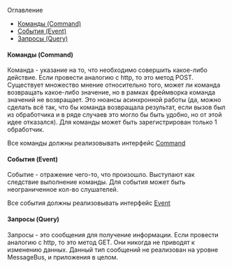 Оглавление
* [Команды (Command)](https://github.com/mmasiukevich/service-bus/blob/master/doc/messages.md#%D0%9A%D0%BE%D0%BC%D0%B0%D0%BD%D0%B4%D1%8B-command)
* [События (Event)](https://github.com/mmasiukevich/service-bus/blob/master/doc/messages.md#%D0%A1%D0%BE%D0%B1%D1%8B%D1%82%D0%B8%D1%8F-event)
* [Запросы (Query)](https://github.com/mmasiukevich/service-bus/blob/master/doc/messages.md#%D0%97%D0%B0%D0%BF%D1%80%D0%BE%D1%81%D1%8B-query)

#### Команды (Command)
Команда - указание на то, что необходимо совершить какое-либо действие. Если провести аналогию с http, то это метод POST.
Существует множество мнение относительно того, может ли команда возвращать какое-либо значение, но в рамках фреймворка команда значений не возвращает. Это нюансы асинхронной работы (да, можно сделать всё так, что бы команда возвращала результат, если вызов был из обработчика и в ряде случаев это могло бы быть удобно, но от этой идее отказался).
Для команды может быть зарегистрирован только 1 обработчик.

Все команды должны реализовывать интерфейс [Command](https://github.com/mmasiukevich/service-bus/blob/master/src/Common/Contract/Messages/Command.php)

#### События (Event)
Событие - отражение чего-то, что произошло. Выступают как следствие выполнение команды. 
Для события может быть неограниченное кол-во слушателей.

Все события должны реализовывать интерфейс [Event](https://github.com/mmasiukevich/service-bus/blob/master/src/Common/Contract/Messages/Event.php)

#### Запросы (Query)
Запросы - это сообщения для получение информации. Если провести аналогию с http, то это метод GET. Они никогда не приводят к изменению данных. 
Данный тип сообщений не реализован на уровне MessageBus, и приложения в целом. 

